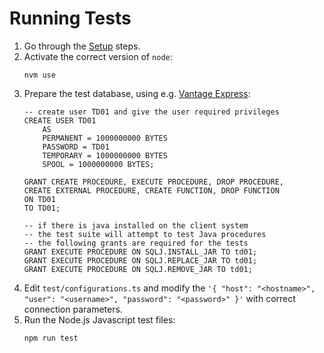 # Running Tests

1. Go through the [Setup](SETUPRUNNING.md) steps.
1. Activate the correct version of `node`:
    ```
    nvm use
    ```
1. Prepare the test database, using e.g. [Vantage Express](https://downloads.teradata.com/download/database/vantage-express-for-vmware-player):
    ```
    -- create user TD01 and give the user required privileges
    CREATE USER TD01
        AS  
        PERMANENT = 1000000000 BYTES 
        PASSWORD = TD01
        TEMPORARY = 1000000000 BYTES 
        SPOOL = 1000000000 BYTES;
    
    GRANT CREATE PROCEDURE, EXECUTE PROCEDURE, DROP PROCEDURE, 
    CREATE EXTERNAL PROCEDURE, CREATE FUNCTION, DROP FUNCTION
    ON TD01
    TO TD01;

    -- if there is java installed on the client system
    -- the test suite will attempt to test Java procedures
    -- the following grants are required for the tests
    GRANT EXECUTE PROCEDURE ON SQLJ.INSTALL_JAR TO td01;
    GRANT EXECUTE PROCEDURE ON SQLJ.REPLACE_JAR TO td01;
    GRANT EXECUTE PROCEDURE ON SQLJ.REMOVE_JAR TO td01;    
    ```
1. Edit `test/configurations.ts` and modify the `'{ "host": "<hostname>", "user": "<username>", "password": "<password>" }'` with correct connection parameters.
1. Run the Node.js Javascript test files:
    ```
    npm run test
    ```
